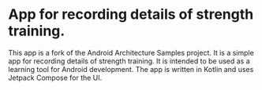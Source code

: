 # App for recording details of strength training.

This app is a fork of the Android Architecture Samples project. It is a simple app for recording
details of strength training. It is intended to be used as a learning tool for Android development.
The app is written in Kotlin and uses Jetpack Compose for the UI.